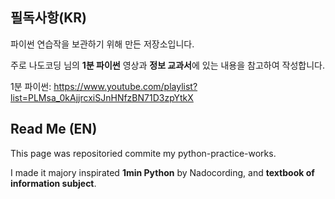 ## 필독사항(KR)

파이썬 연습작을 보관하기 위해 만든 저장소입니다.

주로 나도코딩 님의 **1분 파이썬** 영상과 **정보 교과서**에 있는 내용을 참고하여 작성합니다.

1분 파이썬: https://www.youtube.com/playlist?list=PLMsa_0kAjjrcxiSJnHNfzBN71D3zpYtkX

## Read Me (EN)

This page was repositoried commite my python-practice-works.

I made it majory inspirated **1min Python** by Nadocording, and **textbook of information subject**.
